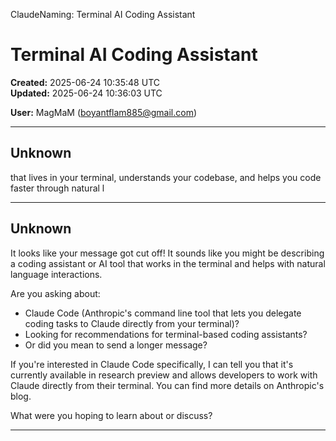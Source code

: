ClaudeNaming: Terminal AI Coding Assistant

# Terminal AI Coding Assistant

**Created:** 2025-06-24 10:35:48 UTC  
**Updated:** 2025-06-24 10:36:03 UTC

**User:** MagMaM (boyantflam885@gmail.com)

---

## Unknown

that lives in your terminal, understands your codebase, and helps you code faster through natural l

---

## Unknown

It looks like your message got cut off! It sounds like you might be describing a coding assistant or AI tool that works in the terminal and helps with natural language interactions.

Are you asking about:
- Claude Code (Anthropic's command line tool that lets you delegate coding tasks to Claude directly from your terminal)?
- Looking for recommendations for terminal-based coding assistants?
- Or did you mean to send a longer message?

If you're interested in Claude Code specifically, I can tell you that it's currently available in research preview and allows developers to work with Claude directly from their terminal. You can find more details on Anthropic's blog.

What were you hoping to learn about or discuss?

---

